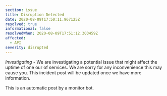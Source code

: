 ```yaml
---
section: issue
title: Disruption Detected
date: 2020-08-09T17:50:11.967125Z
resolved: true
informational: false
resolvedWhen: 2020-08-09T17:51:12.303459Z
affected:
  - API
severity: disrupted
---
```

*Investigating* - We are investigating a potential issue that might affect the uptime of one our of services. We are sorry for any inconvenience this may cause you. This incident post will be updated once we have more information.

This is an automatic post by a monitor bot.
        